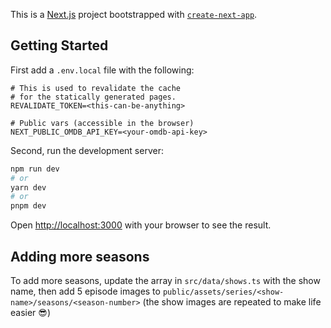 This is a [Next.js](https://nextjs.org/) project bootstrapped with [`create-next-app`](https://github.com/vercel/next.js/tree/canary/packages/create-next-app).

## Getting Started

First add a `.env.local` file with the following:

```env
# This is used to revalidate the cache
# for the statically generated pages.
REVALIDATE_TOKEN=<this-can-be-anything>

# Public vars (accessible in the browser)
NEXT_PUBLIC_OMDB_API_KEY=<your-omdb-api-key>
```

Second, run the development server:

```bash
npm run dev
# or
yarn dev
# or
pnpm dev
```

Open [http://localhost:3000](http://localhost:3000) with your browser to see the result.

## Adding more seasons

To add more seasons, update the array in `src/data/shows.ts` with the show name, then add 5 episode images to `public/assets/series/<show-name>/seasons/<season-number>` (the show images are repeated to make life easier 😎)
